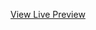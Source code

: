[View Live Preview](https://raw.githack.com/D-Bartolome/porchi/main/Polishing%20Midterm%20Project(wad-rwd)/index.html)

